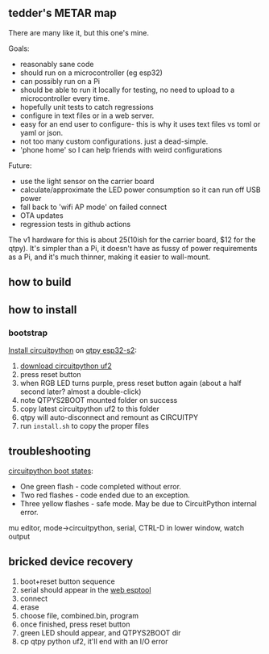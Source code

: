 ## tedder's METAR map

There are many like it, but this one's mine.

Goals:
- reasonably sane code
- should run on a microcontroller (eg esp32)
- can possibly run on a Pi
-  should be able to run it locally for testing, no need to upload to a microcontroller every time.
- hopefully unit tests to catch regressions
- configure in text files or in a web server.
- easy for an end user to configure- this is why it uses text files vs toml or yaml or json.
- not too many custom configurations. just a dead-simple.
- 'phone home' so I can help friends with weird configurations

Future:
- use the light sensor on the carrier board
- calculate/approximate the LED power consumption so it can run off USB power
- fall back to 'wifi AP mode' on failed connect
- OTA updates
- regression tests in github actions

The v1 hardware for this is about $25 ($10ish for the carrier board, $12 for the qtpy). It's simpler than a Pi, it doesn't have as fussy of power requirements as a Pi, and it's much thinner, making it easier to wall-mount.

## how to build

## how to install

### bootstrap

[Install circuitpython](https://learn.adafruit.com/adafruit-qt-py-esp32-s2/circuitpython) on [qtpy esp32-s2](https://www.adafruit.com/product/5325):

1. [download circuitpython uf2](https://circuitpython.org/board/adafruit_qtpy_esp32s2/)
1. press reset button
1. when RGB LED turns purple, press reset button again (about a half second later? almost a double-click)
1. note QTPYS2BOOT mounted folder on success
1. copy latest circuitpython uf2 to this folder
1. qtpy will auto-disconnect and remount as CIRCUITPY
1. run `install.sh` to copy the proper files





## troubleshooting

[circuitpython boot states](https://docs.circuitpython.org/en/8.2.x/README.html#:~:text=RGB%20status%20LED%20indicating%20CircuitPython%20state.):
* One green flash - code completed without error.
* Two red flashes - code ended due to an exception.
* Three yellow flashes - safe mode. May be due to CircuitPython internal error.

mu editor, mode->circuitpython, serial, CTRL-D in lower window, watch output

## bricked device recovery

1. boot+reset button sequence
1. serial should appear in the [web esptool](https://adafruit.github.io/Adafruit_WebSerial_ESPTool/)
1. connect
1. erase
1. choose file, combined.bin, program
1. once finished, press reset button
1. green LED should appear, and QTPYS2BOOT dir
1. cp qtpy python uf2, it'll end with an I/O error
